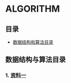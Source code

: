 # ALGORITHM
 
## 目录

- [数据结构和算法目录](#数据结构和算法目录)

## 数据结构与算法目录

### 1. [资料一](https://www.jianshu.com/p/38853c044156?mType=Group)


